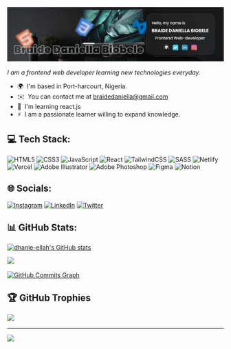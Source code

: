 <img src="https://github.com/dhanie-ellah/dhanie-ellah/blob/master/Profile-cover.jpg" />

*I am a frontend web developer learning new technologies everyday.*

* 🌍  I'm based in Port-harcourt, Nigeria.
* ✉️  You can contact me at [braidedaniella@gmail.com](mailto:braidedaniella@gmail.com)
* 🧠  I'm learning react.js
* ⚡  I am a passionate learner willing to expand knowledge.

## 💻 Tech Stack:
![HTML5](https://img.shields.io/badge/html5-%23E34F26.svg?style=for-the-badge&logo=html5&logoColor=white) ![CSS3](https://img.shields.io/badge/css3-%231572B6.svg?style=for-the-badge&logo=css3&logoColor=white) ![JavaScript](https://img.shields.io/badge/javascript-%23323330.svg?style=for-the-badge&logo=javascript&logoColor=%23F7DF1E) ![React](https://img.shields.io/badge/react-%2320232a.svg?style=for-the-badge&logo=react&logoColor=%2361DAFB) ![TailwindCSS](https://img.shields.io/badge/tailwindcss-%2338B2AC.svg?style=for-the-badge&logo=tailwind-css&logoColor=white) ![SASS](https://img.shields.io/badge/SASS-hotpink.svg?style=for-the-badge&logo=SASS&logoColor=white) ![Netlify](https://img.shields.io/badge/netlify-%23000000.svg?style=for-the-badge&logo=netlify&logoColor=#00C7B7) ![Vercel](https://img.shields.io/badge/vercel-%23000000.svg?style=for-the-badge&logo=vercel&logoColor=white)  ![Adobe Illustrator](https://img.shields.io/badge/adobeillustrator-%23FF9A00.svg?style=for-the-badge&logo=adobeillustrator&logoColor=white) ![Adobe Photoshop](https://img.shields.io/badge/adobephotoshop-%2331A8FF.svg?style=for-the-badge&logo=adobephotoshop&logoColor=white) 	![Figma](https://img.shields.io/badge/figma-%23F24E1E.svg?style=for-the-badge&logo=figma&logoColor=white) ![Notion](https://img.shields.io/badge/Notion-%23000000.svg?style=for-the-badge&logo=notion&logoColor=white)


## 🌐 Socials:
[![Instagram](https://img.shields.io/badge/Instagram-%23E4405F.svg?logo=Instagram&logoColor=white)](https://instagram.com/dhanie__ellah) [![LinkedIn](https://img.shields.io/badge/LinkedIn-%230077B5.svg?logo=linkedin&logoColor=white)](https://linkedin.com/in/braide-daniella-biobele) [![Twitter](https://img.shields.io/badge/Twitter-%231DA1F2.svg?logo=Twitter&logoColor=white)](https://twitter.com/dhanie_ellah) 


## 📊 GitHub Stats:

<a href="http://www.github.com/dhanie-ellah"><img src="https://github-readme-stats.vercel.app/api?username=dhanie-ellah&show_icons=true&hide=stars,prs,issues,contribs&count_private=true&title_color=0891b2&text_color=ffffff&icon_color=0891b2&bg_color=1c1917&hide_border=true&show_icons=true" alt="dhanie-ellah's GitHub stats" /></a>

<a href="http://www.github.com/dhanie-ellah"><img src="https://github-readme-streak-stats.herokuapp.com/?user=dhanie-ellah&stroke=ffffff&background=1c1917&ring=0891b2&fire=0891b2&currStreakNum=ffffff&currStreakLabel=0891b2&sideNums=ffffff&sideLabels=ffffff&dates=ffffff&hide_border=true" /></a>

<a href="http://www.github.com/dhanie-ellah"><img src="https://activity-graph.herokuapp.com/graph?username=dhanie-ellah&bg_color=1c1917&color=ffffff&line=0891b2&point=ffffff&area_color=1c1917&area=true&hide_border=true&custom_title=GitHub%20Commits%20Graph" alt="GitHub Commits Graph" /></a>

## 🏆 GitHub Trophies
![](https://github-profile-trophy.vercel.app/?username=dhanie-ellah&theme=radical&no-frame=false&no-bg=false&margin-w=4)

---
[![](https://visitcount.itsvg.in/api?id=dhanie-ellah&icon=0&color=0)](https://visitcount.itsvg.in)
